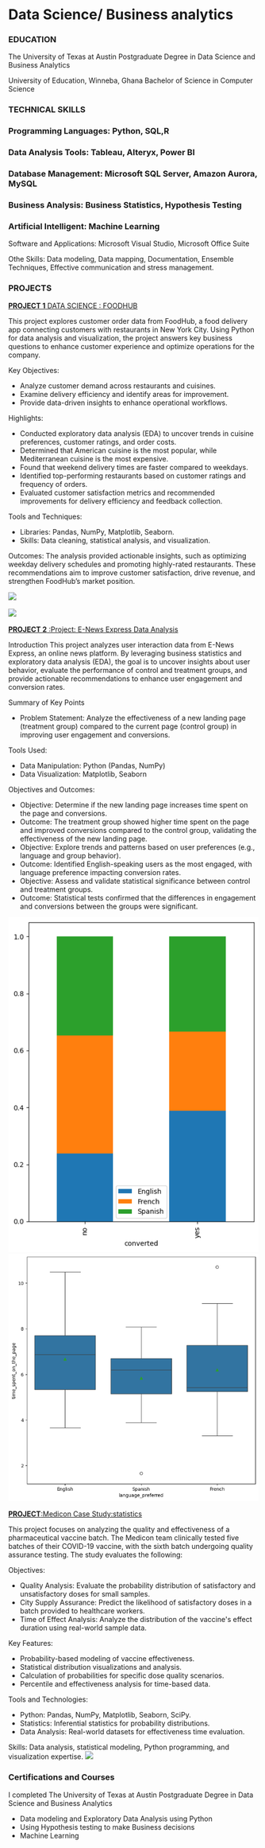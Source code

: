 # Data Science/ Business analytics

### EDUCATION
 
The University of Texas at Austin
Postgraduate Degree in Data Science and Business Analytics


University of Education, Winneba, Ghana
Bachelor of Science in Computer Science


### TECHNICAL SKILLS
 
### Programming Languages: Python, SQL,R

### Data Analysis Tools: Tableau, Alteryx, Power BI

### Database Management: Microsoft SQL Server, Amazon Aurora, MySQL

### Business Analysis: Business Statistics, Hypothesis Testing

### Artificial Intelligent: Machine Learning

Software and Applications: Microsoft Visual Studio, Microsoft Office Suite

Othe Skills: Data modeling, Data mapping, Documentation, Ensemble Techniques,
Effective communication and stress management.




### PROJECTS 
[**PROJECT 1** DATA SCIENCE : FOODHUB](https://github.com/RogerPannah/Data-science-Portfolio/blob/main/Python_Project_Foodhub.ipynb)

This project explores customer order data from FoodHub, a food delivery app connecting customers with restaurants in New York City. Using Python for data analysis and visualization, the project answers key business questions to enhance customer experience and optimize operations for the company.

Key Objectives:
* Analyze customer demand across restaurants and cuisines.
* Examine delivery efficiency and identify areas for improvement.
* Provide data-driven insights to enhance operational workflows.

Highlights:

* Conducted exploratory data analysis (EDA) to uncover trends in cuisine preferences, customer ratings, and order costs.
* Determined that American cuisine is the most popular, while Mediterranean cuisine is the most expensive.
* Found that weekend delivery times are faster compared to weekdays.
* Identified top-performing restaurants based on customer ratings and frequency of orders.
* Evaluated customer satisfaction metrics and recommended improvements for delivery efficiency and feedback collection.

Tools and Techniques:

* Libraries: Pandas, NumPy, Matplotlib, Seaborn.
* Skills: Data cleaning, statistical analysis, and visualization.

Outcomes:
The analysis provided actionable insights, such as optimizing weekday delivery schedules and promoting highly-rated restaurants. These recommendations aim to improve customer satisfaction, drive revenue, and strengthen FoodHub’s market position.

![](https://github.com/user-attachments/assets/a68bb609-1d02-4ada-b570-7657ace35c49)

![](https://github.com/user-attachments/assets/2d79852f-68f3-4760-9bcc-822b1a38796c)



[**PROJECT 2** :Project: E-News Express Data Analysis](https://github.com/RogerPannah/Data-science-Portfolio/blob/main/E_News_Express_project.ipynb)

Introduction
This project analyzes user interaction data from E-News Express, an online news platform. By leveraging business statistics and exploratory data analysis (EDA), the goal is to uncover insights about user behavior, evaluate the performance of control and treatment groups, and provide actionable recommendations to enhance user engagement and conversion rates.

Summary of Key Points
* Problem Statement: Analyze the effectiveness of a new landing page (treatment group) compared to the current page (control group) in improving user engagement and conversions.

Tools Used:
* Data Manipulation: Python (Pandas, NumPy)
* Data Visualization: Matplotlib, Seaborn

Objectives and Outcomes:
* Objective: Determine if the new landing page increases time spent on the page and conversions.
* Outcome: The treatment group showed higher time spent on the page and improved conversions compared to the control group, validating the effectiveness of the new landing page.
* Objective: Explore trends and patterns based on user preferences (e.g., language and group behavior).
* Outcome: Identified English-speaking users as the most engaged, with language preference impacting conversion rates.
* Objective: Assess and validate statistical significance between control and treatment groups.
* Outcome: Statistical tests confirmed that the differences in engagement and conversions between the groups were significant.
        
![](https://raw.githubusercontent.com/RogerPannah/Data-science-Portfolio/775e513109cb13202571d76197a81d32e16f4876/images/convention%20and%20preferred%20language.png)
![](https://raw.githubusercontent.com/RogerPannah/Data-science-Portfolio/775e513109cb13202571d76197a81d32e16f4876/images/time%20spent%20and%20language%20preferred.png)

[**PROJECT**:Medicon Case Study:statistics](https://github.com/RogerPannah/Data-science-Portfolio/blob/main/Copy_of_Inferential_Statistics_Medicon_Project.ipynb)

This project focuses on analyzing the quality and effectiveness of a pharmaceutical vaccine batch. The Medicon team clinically tested five batches of their COVID-19 vaccine, with the sixth batch undergoing quality assurance testing. The study evaluates the following:

Objectives:
* Quality Analysis: Evaluate the probability distribution of satisfactory and unsatisfactory doses for small samples.
* City Supply Assurance: Predict the likelihood of satisfactory doses in a batch provided to healthcare workers.
* Time of Effect Analysis: Analyze the distribution of the vaccine's effect duration using real-world sample data.

Key Features:
* Probability-based modeling of vaccine effectiveness.
* Statistical distribution visualizations and analysis.
* Calculation of probabilities for specific dose quality scenarios.
* Percentile and effectiveness analysis for time-based data.

Tools and Technologies:
* Python: Pandas, NumPy, Matplotlib, Seaborn, SciPy.
* Statistics: Inferential statistics for probability distributions.
* Data Analysis: Real-world datasets for effectiveness time evaluation.

Skills:
Data analysis, statistical modeling, Python programming, and visualization expertise.
![](https://github.com/user-attachments/assets/2252f335-f0e0-48bb-a0fe-780cf1417212)


### Certifications and Courses

I completed The University of Texas at Austin
Postgraduate Degree in Data Science and Business Analytics
- Data modeling and Exploratory Data Analysis using Python
- Using Hypothesis testing to make Business decisions
- Machine Learning




